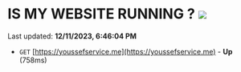 # IS MY WEBSITE RUNNING ? [![](https://img.shields.io/static/v1?label=Sponsor&message=%E2%9D%A4&logo=GitHub&color=%23fe8e86)](https://github.com/sponsors/<username>)

Last updated: **12/11/2023, 6:46:04 PM**

- `GET` [https://youssefservice.me](https://youssefservice.me) - **Up** (758ms)
